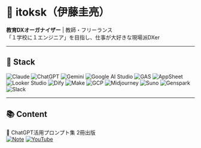 # 👋 itoksk（伊藤圭亮）

**教育DXオーガナイザー** | 教師・フリーランス  
「１学校に１エンジニア」を目指し、仕事が大好きな現場派DXer

---

## 🔧 Stack

![Claude](https://img.shields.io/badge/Claude-FF6B35?style=flat-square) 
![ChatGPT](https://img.shields.io/badge/ChatGPT-00A67E?style=flat-square)
![Gemini](https://img.shields.io/badge/Gemini-4285F4?style=flat-square)
![Google AI Studio](https://img.shields.io/badge/Google_AI_Studio-4285F4?style=flat-square)
![GAS](https://img.shields.io/badge/GAS-4285F4?style=flat-square)
![AppSheet](https://img.shields.io/badge/AppSheet-34A853?style=flat-square)
![Looker Studio](https://img.shields.io/badge/Looker_Studio-4285F4?style=flat-square)
![Dify](https://img.shields.io/badge/Dify-6366F1?style=flat-square)
![Make](https://img.shields.io/badge/Make-7B68EE?style=flat-square)
![GCP](https://img.shields.io/badge/GCP-4285F4?style=flat-square)
![Midjourney](https://img.shields.io/badge/Midjourney-000000?style=flat-square)
![Suno](https://img.shields.io/badge/Suno-FF6B6B?style=flat-square)
![Genspark](https://img.shields.io/badge/Genspark-FF8C00?style=flat-square)
![Slack](https://img.shields.io/badge/Slack-4A154B?style=flat-square)

---

## 📚 Content

📖 ChatGPT活用プロンプト集 2冊出版  
[![Note](https://img.shields.io/badge/note-00C851?style=flat-square)](https://note.com/tyaperujp01/)
[![YouTube](https://img.shields.io/badge/YouTube-FF0000?style=flat-square)](https://www.youtube.com/@ictch)


